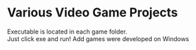 # Various Video Game Projects

Executable is located in each game folder. <br/>
Just click exe and run!
Add games were developed on Windows 

